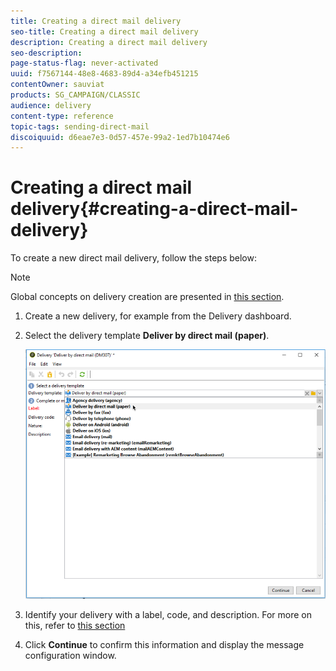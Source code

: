 ```yaml
---
title: Creating a direct mail delivery
seo-title: Creating a direct mail delivery
description: Creating a direct mail delivery
seo-description: 
page-status-flag: never-activated
uuid: f7567144-48e8-4683-89d4-a34efb451215
contentOwner: sauviat
products: SG_CAMPAIGN/CLASSIC
audience: delivery
content-type: reference
topic-tags: sending-direct-mail
discoiquuid: d6eae7e3-0d57-457e-99a2-1ed7b10474e6
---
```


# Creating a direct mail delivery{#creating-a-direct-mail-delivery}

To create a new direct mail delivery, follow the steps below:

>[!NOTE]
>
>Global concepts on delivery creation are presented in [this section](../../delivery/using/steps-about-delivery-creation-steps.md).

1. Create a new delivery, for example from the Delivery dashboard.
1. Select the delivery template **Deliver by direct mail (paper)**.

   ![](assets/direct_mail.png)

1. Identify your delivery with a label, code, and description. For more on this, refer to [this section](../../delivery/using/steps-create-and-identify-the-delivery.md#identifying-the-delivery)
1. Click **Continue** to confirm this information and display the message configuration window.
